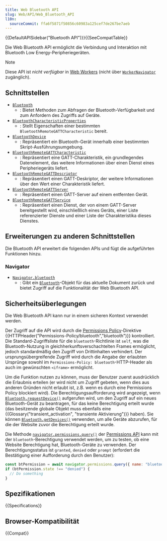 ```yaml
---
title: Web Bluetooth API
slug: Web/API/Web_Bluetooth_API
l10n:
  sourceCommit: ffa6f5871f50856c60983a125cef7de267be7aeb
---
```


{{DefaultAPISidebar("Bluetooth API")}}{{SeeCompatTable}}

Die Web Bluetooth API ermöglicht die Verbindung und Interaktion mit Bluetooth Low Energy-Peripheriegeräten.

> [!NOTE]
> Diese API ist _nicht verfügbar_ in [Web Workers](/de/docs/Web/API/Web_Workers_API) (nicht über [`WorkerNavigator`](/de/docs/Web/API/WorkerNavigator) zugänglich).

## Schnittstellen

- [`Bluetooth`](/de/docs/Web/API/Bluetooth)
  - : Bietet Methoden zum Abfragen der Bluetooth-Verfügbarkeit und zum Anfordern des Zugriffs auf Geräte.
- [`BluetoothCharacteristicProperties`](/de/docs/Web/API/BluetoothCharacteristicProperties)
  - : Stellt Eigenschaften einer bestimmten `BluetoothRemoteGATTCharacteristic` bereit.
- [`BluetoothDevice`](/de/docs/Web/API/BluetoothDevice)
  - : Repräsentiert ein Bluetooth-Gerät innerhalb einer bestimmten Skript-Ausführungsumgebung.
- [`BluetoothRemoteGATTCharacteristic`](/de/docs/Web/API/BluetoothRemoteGATTCharacteristic)
  - : Repräsentiert eine GATT-Charakteristik, ein grundlegendes Datenelement, das weitere Informationen über einen Dienst eines Peripheriegeräts liefert.
- [`BluetoothRemoteGATTDescriptor`](/de/docs/Web/API/BluetoothRemoteGATTDescriptor)
  - : Repräsentiert einen GATT-Deskriptor, der weitere Informationen über den Wert einer Charakteristik liefert.
- [`BluetoothRemoteGATTServer`](/de/docs/Web/API/BluetoothRemoteGATTServer)
  - : Repräsentiert einen GATT-Server auf einem entfernten Gerät.
- [`BluetoothRemoteGATTService`](/de/docs/Web/API/BluetoothRemoteGATTService)
  - : Repräsentiert einen Dienst, der von einem GATT-Server bereitgestellt wird, einschließlich eines Geräts, einer Liste referenzierter Dienste und einer Liste der Charakteristika dieses Dienstes.

## Erweiterungen zu anderen Schnittstellen

Die Bluetooth API erweitert die folgenden APIs und fügt die aufgeführten Funktionen hinzu.

### Navigator

- [`Navigator.bluetooth`](/de/docs/Web/API/Navigator/bluetooth)
  - : Gibt ein [`Bluetooth`](/de/docs/Web/API/Bluetooth)-Objekt für das aktuelle Dokument zurück und bietet Zugriff auf die Funktionalität der Web Bluetooth API.

## Sicherheitsüberlegungen

Die Web Bluetooth API kann nur in einem sicheren Kontext verwendet werden.

Der Zugriff auf die API wird durch die [Permissions Policy](/de/docs/Web/HTTP/Guides/Permissions_Policy)-Direktive {{HTTPHeader("Permissions-Policy/bluetooth","bluetooth")}} kontrolliert.
Die Standard-Zugriffsliste für die `bluetooth`-Richtlinie ist `self`, was die Bluetooth-Nutzung in gleichherkunftsverschachtelten Frames ermöglicht, jedoch standardmäßig den Zugriff von Drittinhalten verhindert.
Der ursprungsübergreifende Zugriff wird durch die Angabe der erlaubten Ursprünge sowohl im `Permissions-Policy: bluetooth`-HTTP-Header als auch im gewünschten `<iframe>` ermöglicht.

Um die Funktion nutzen zu können, muss der Benutzer zuerst ausdrücklich die Erlaubnis erteilen (er wird nicht um Zugriff gebeten, wenn dies aus anderen Gründen nicht erlaubt ist, z.B. wenn es durch eine Permissions Policy blockiert wird).
Die Berechtigungsaufforderung wird angezeigt, wenn [`Bluetooth.requestDevice()`](/de/docs/Web/API/Bluetooth/requestDevice) aufgerufen wird, um den Zugriff auf ein neues Bluetooth-Gerät zu beantragen, für das keine Berechtigung erteilt wurde (das besitzende globale Objekt muss ebenfalls eine {{Glossary("transient_activation", "transiente Aktivierung")}} haben).
Sie können [`Bluetooth.getDevices()`](/de/docs/Web/API/Bluetooth/getDevices) verwenden, um alle Geräte abzurufen, für die der Website zuvor die Berechtigung erteilt wurde.

Die Methode [`navigator.permissions.query()`](/de/docs/Web/API/Permissions/query) der [Permissions API](/de/docs/Web/API/Permissions_API) kann mit der `bluetooth`-Berechtigung verwendet werden, um zu testen, ob eine Website Berechtigung hat, Bluetooth-Geräte zu verwenden.
Der Berechtigungsstatus ist `granted`, `denied` oder `prompt` (erfordert die Bestätigung einer Aufforderung durch den Benutzer):

```js
const btPermission = await navigator.permissions.query({ name: "bluetooth" });
if (btPermission.state !== "denied") {
  // Do something
}
```

<!-- Der unten stehende Abschnitt ist spezifikationsgerecht, wurde aber zum Zeitpunkt der Erstellung noch nicht implementiert: https://github.com/WebBluetoothCG/web-bluetooth/issues/620#issuecomment-1986689299.
-->
<!--
Sie können auch `query()` verwenden, um direkt Geräte abzurufen, für die der Website zuvor die Berechtigung erteilt wurde.
Zum Beispiel gibt der folgende Code (modifiziert aus dem Beispiel in der Spezifikation) das letzte verwendete Bluetooth-Gerät zurück, für das der Benutzer die Erlaubnis erteilt hat:

```js
const btPermission = await navigator.permissions.query({
  name: "bluetooth",
  deviceId: sessionStorage.lastDevice,
});
if (result.devices.length === 1) {
  return result.devices[0];
} else {
  throw new DOMException("Lost permission", "NotFoundError");
}
```

Beachten Sie, dass die Optionen, die an `query()` für die `bluetooth`-Berechtigung übergeben werden können, die gleichen sind wie die Optionen, die als Argumente an [`Bluetooth.requestDevice()`](/de/docs/Web/API/Bluetooth/requestDevice) übergeben werden können.
Das zurückgegebene {{jsxref("Promise")}} löst sich in ein `BluetoothPermissionResult` auf, ein erweitertes [`PermissionStatus`](/de/docs/Web/API/PermissionStatus)-Objekt, das ein Array von erlaubten Geräten in seiner `devices`-Eigenschaft zurückgibt.
-->

## Spezifikationen

{{Specifications}}

## Browser-Kompatibilität

{{Compat}}
